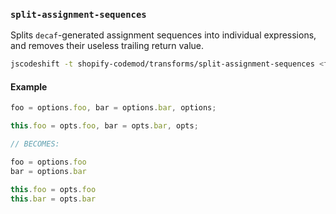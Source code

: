 ### `split-assignment-sequences`

Splits `decaf`-generated assignment sequences into individual expressions, and removes their useless trailing return value.

```sh
jscodeshift -t shopify-codemod/transforms/split-assignment-sequences <file>
```

#### Example

```js
foo = options.foo, bar = options.bar, options;

this.foo = opts.foo, bar = opts.bar, opts;

// BECOMES:

foo = options.foo
bar = options.bar

this.foo = opts.foo
this.bar = opts.bar
```
